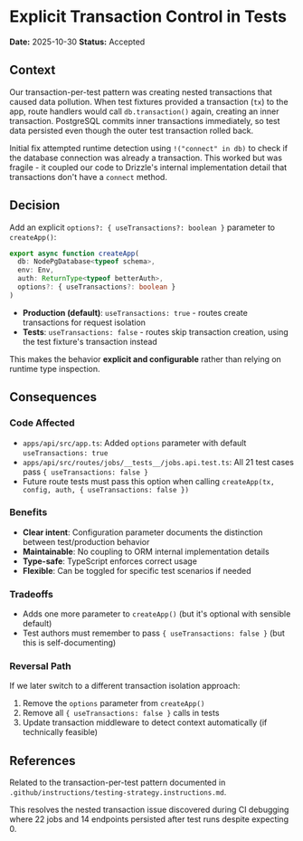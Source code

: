 # Explicit Transaction Control in Tests

**Date:** 2025-10-30
**Status:** Accepted

## Context

Our transaction-per-test pattern was creating nested transactions that caused data pollution. When test fixtures provided a transaction (`tx`) to the app, route handlers would call `db.transaction()` again, creating an inner transaction. PostgreSQL commits inner transactions immediately, so test data persisted even though the outer test transaction rolled back.

Initial fix attempted runtime detection using `!("connect" in db)` to check if the database connection was already a transaction. This worked but was fragile - it coupled our code to Drizzle's internal implementation detail that transactions don't have a `connect` method.

## Decision

Add an explicit `options?: { useTransactions?: boolean }` parameter to `createApp()`:

```typescript
export async function createApp(
  db: NodePgDatabase<typeof schema>,
  env: Env,
  auth: ReturnType<typeof betterAuth>,
  options?: { useTransactions?: boolean }
)
```

- **Production (default)**: `useTransactions: true` - routes create transactions for request isolation
- **Tests**: `useTransactions: false` - routes skip transaction creation, using the test fixture's transaction instead

This makes the behavior **explicit and configurable** rather than relying on runtime type inspection.

## Consequences

### Code Affected
- `apps/api/src/app.ts`: Added `options` parameter with default `useTransactions: true`
- `apps/api/src/routes/jobs/__tests__/jobs.api.test.ts`: All 21 test cases pass `{ useTransactions: false }`
- Future route tests must pass this option when calling `createApp(tx, config, auth, { useTransactions: false })`

### Benefits
- **Clear intent**: Configuration parameter documents the distinction between test/production behavior
- **Maintainable**: No coupling to ORM internal implementation details
- **Type-safe**: TypeScript enforces correct usage
- **Flexible**: Can be toggled for specific test scenarios if needed

### Tradeoffs
- Adds one more parameter to `createApp()` (but it's optional with sensible default)
- Test authors must remember to pass `{ useTransactions: false }` (but this is self-documenting)

### Reversal Path
If we later switch to a different transaction isolation approach:
1. Remove the `options` parameter from `createApp()`
2. Remove all `{ useTransactions: false }` calls in tests
3. Update transaction middleware to detect context automatically (if technically feasible)

## References

Related to the transaction-per-test pattern documented in `.github/instructions/testing-strategy.instructions.md`.

This resolves the nested transaction issue discovered during CI debugging where 22 jobs and 14 endpoints persisted after test runs despite expecting 0.
